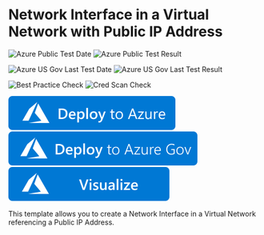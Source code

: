 # Network Interface in a Virtual Network with Public IP Address

![Azure Public Test Date](https://azurequickstartsservice.blob.core.windows.net/badges/101-nic-publicip-dns-vnet/PublicLastTestDate.svg)
![Azure Public Test Result](https://azurequickstartsservice.blob.core.windows.net/badges/101-nic-publicip-dns-vnet/PublicDeployment.svg)

![Azure US Gov Last Test Date](https://azurequickstartsservice.blob.core.windows.net/badges/101-nic-publicip-dns-vnet/FairfaxLastTestDate.svg)
![Azure US Gov Last Test Result](https://azurequickstartsservice.blob.core.windows.net/badges/101-nic-publicip-dns-vnet/FairfaxDeployment.svg)

![Best Practice Check](https://azurequickstartsservice.blob.core.windows.net/badges/101-nic-publicip-dns-vnet/BestPracticeResult.svg)
![Cred Scan Check](https://azurequickstartsservice.blob.core.windows.net/badges/101-nic-publicip-dns-vnet/CredScanResult.svg)

[![Deploy To Azure](https://raw.githubusercontent.com/Azure/azure-quickstart-templates/master/1-CONTRIBUTION-GUIDE/images/deploytoazure.svg?sanitize=true)](https://portal.azure.com/#create/Microsoft.Template/uri/https%3A%2F%2Fraw.githubusercontent.com%2FAzure%2Fazure-quickstart-templates%2Fmaster%2F101-nic-publicip-dns-vnet%2Fazuredeploy.json)  [![Deploy To Azure US Gov](https://raw.githubusercontent.com/Azure/azure-quickstart-templates/master/1-CONTRIBUTION-GUIDE/images/deploytoazuregov.svg?sanitize=true)](https://portal.azure.us/#create/Microsoft.Template/uri/https%3A%2F%2Fraw.githubusercontent.com%2FAzure%2Fazure-quickstart-templates%2Fmaster%2F101-nic-publicip-dns-vnet%2Fazuredeploy.json)  [![Visualize](https://raw.githubusercontent.com/Azure/azure-quickstart-templates/master/1-CONTRIBUTION-GUIDE/images/visualizebutton.svg?sanitize=true)](http://armviz.io/#/?load=https%3A%2F%2Fraw.githubusercontent.com%2FAzure%2Fazure-quickstart-templates%2Fmaster%2F101-nic-publicip-dns-vnet%2Fazuredeploy.json)

This template allows you to create a Network Interface in a Virtual Network referencing a Public IP Address.
